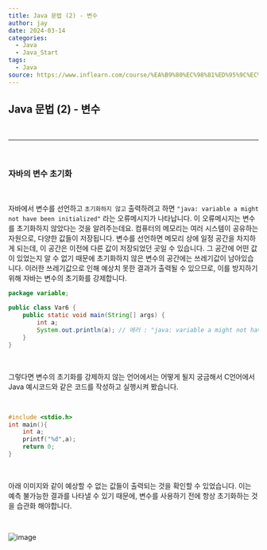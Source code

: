 ```yaml
---
title: Java 문법 (2) - 변수
author: jay
date: 2024-03-14
categories:
  - Java
  - Java_Start
tags:
  - Java
source: https://www.inflearn.com/course/%EA%B9%80%EC%98%81%ED%95%9C%EC%9D%98-%EC%9E%90%EB%B0%94-%EC%9E%85%EB%AC%B8
---
```

## **Java 문법 (2) - 변수**

<br />

---

<br/>

### **자바의 변수 초기화**
<br/>

자바에서 변수를 선언하고 `초기화하지 않고` 출력하려고 하면 `"java: variable a might not have been initialized"` 라는 오류메시지가 나타납니다. 이 오류메시지는 변수를 초기화하지 않았다는 것을 알려주는데요. 컴퓨터의 메모리는 여러 시스템이 공유하는 자원으로, 다양한 값들이 저장됩니다. 변수를 선언하면 메모리 상에 일정 공간을 차지하게 되는데, 이 공간은 이전에 다른 값이 저장되었던 곳일 수 있습니다. 그 공간에 어떤 값이 있었는지 알 수 없기 때문에 초기화하지 않은 변수의 공간에는 쓰레기값이 남아있습니다. 이러한 쓰레기값으로 인해 예상치 못한 결과가 출력될 수 있으므로, 이를 방지하기 위해 자바는 변수의 초기화를 강제합니다.
<br/>

```java
package variable;  
  
public class Var6 {  
    public static void main(String[] args) {  
        int a;  
        System.out.println(a); // 에러 : "java: variable a might not have been initialized"
    }  
}
```

<br/>

그렇다면 변수의 초기화를 강제하지 않는 언어에서는 어떻게 될지 궁금해서 C언어에서 Java 예시코드와 같은 코드를 작성하고 실행시켜 봤습니다.

<br/>

```c
#include <stdio.h>
int main(){
	int a;
	printf("%d",a);
	return 0;
}
```

<br/>

아래 이미지와 같이 예상할 수 없는 값들이 출력되는 것을 확인할 수 있었습니다. 이는 예측 불가능한 결과를 나타낼 수 있기 때문에, 변수를 사용하기 전에 항상 초기화하는 것을 습관화 해야합니다.

<br/>

![image](https://ifh.cc/g/y5hAzX.png](https://ifh.cc/g/y5hAzX.png))